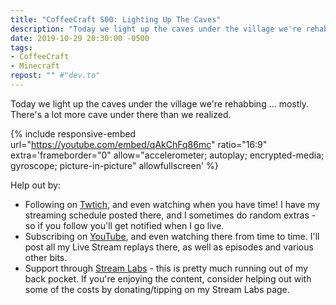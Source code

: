 ```yaml
---
title: "CoffeeCraft S00: Lighting Up The Caves"
description: "Today we light up the caves under the village we're rehabbing &hellip; mostly. There's a lot more cave under there than we realized."
date: 2019-10-29 20:30:00 -0500
tags:
- CoffeeCraft
- Minecraft
repost: "" #"dev.to"
---
```


Today we light up the caves under the village we're rehabbing &hellip; mostly. There's a lot more cave under there than we realized.
<!--more-->

{% include responsive-embed url="https://youtube.com/embed/qAkChFq86mc" ratio="16:9" extra='frameborder="0" allow="accelerometer; autoplay; encrypted-media; gyroscope; picture-in-picture" allowfullscreen' %}

Help out by:
 * Following on [Twtich](https://twitch.tv/AnonJr_Live), and even watching when you have time! I have my streaming schedule posted there, and I sometimes do random extras - so if you follow you'll get notified when I go live.
 * Subscribing on [YouTube](http://www.youtube.com/channel/UCXafqhKHbkSUIrq0LAuu0tw), and even watching there from time to time. I'll post all my Live Stream replays there, as well as episodes and various other bits.
 * Support through [Stream Labs](https://streamlabs.com/anonjr_live) - this is pretty much running out of my back pocket. If you're enjoying the content, consider helping out with some of the costs by donating/tipping on my Stream Labs page.